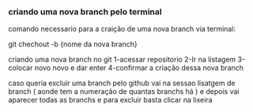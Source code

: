 ### criando uma nova branch pelo terminal

comando necessario para a craição de uma nova branch via terminal:

git chechout -b {nome da nova branch}

criando uma nova branch no git
 1-acessar repositorio
 2-Ir na listagem
 3-colocar novo novo e dar enter
 4-confirmar a criação dessa nova branch

caso queria excluir uma branch pelo github vai na sessao lisatgem de branch ( aonde tem a numeração de quantas branchs há ) e depois vai aparecer todas as branchs e para excluir basta clicar na lixeira
